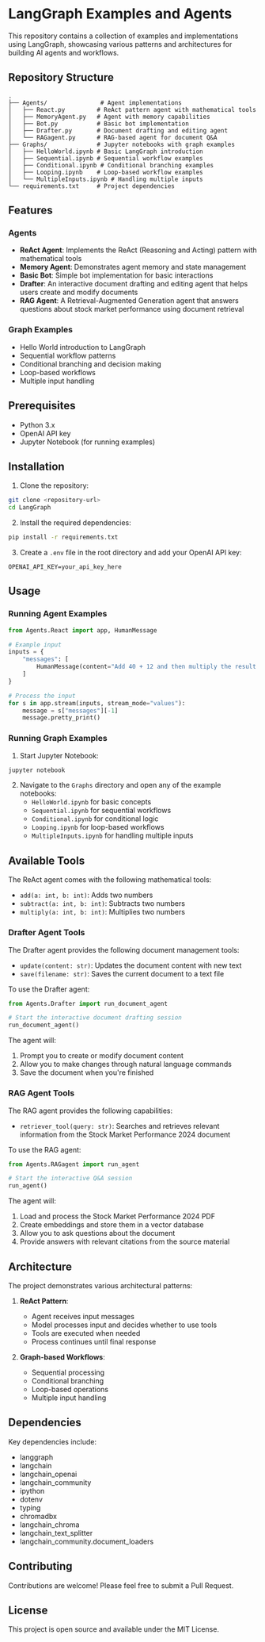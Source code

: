 # LangGraph Examples and Agents

This repository contains a collection of examples and implementations using LangGraph, showcasing various patterns and architectures for building AI agents and workflows.

## Repository Structure

```
.
├── Agents/               # Agent implementations
│   ├── React.py         # ReAct pattern agent with mathematical tools
│   ├── MemoryAgent.py   # Agent with memory capabilities
│   ├── Bot.py           # Basic bot implementation
│   ├── Drafter.py       # Document drafting and editing agent
│   └── RAGagent.py      # RAG-based agent for document Q&A
├── Graphs/              # Jupyter notebooks with graph examples
│   ├── HelloWorld.ipynb # Basic LangGraph introduction
│   ├── Sequential.ipynb # Sequential workflow examples
│   ├── Conditional.ipynb # Conditional branching examples
│   ├── Looping.ipynb    # Loop-based workflow examples
│   └── MultipleInputs.ipynb # Handling multiple inputs
└── requirements.txt     # Project dependencies
```

## Features

### Agents

- **ReAct Agent**: Implements the ReAct (Reasoning and Acting) pattern with mathematical tools
- **Memory Agent**: Demonstrates agent memory and state management
- **Basic Bot**: Simple bot implementation for basic interactions
- **Drafter**: An interactive document drafting and editing agent that helps users create and modify documents
- **RAG Agent**: A Retrieval-Augmented Generation agent that answers questions about stock market performance using document retrieval

### Graph Examples

- Hello World introduction to LangGraph
- Sequential workflow patterns
- Conditional branching and decision making
- Loop-based workflows
- Multiple input handling

## Prerequisites

- Python 3.x
- OpenAI API key
- Jupyter Notebook (for running examples)

## Installation

1. Clone the repository:

```bash
git clone <repository-url>
cd LangGraph
```

2. Install the required dependencies:

```bash
pip install -r requirements.txt
```

3. Create a `.env` file in the root directory and add your OpenAI API key:

```
OPENAI_API_KEY=your_api_key_here
```

## Usage

### Running Agent Examples

```python
from Agents.React import app, HumanMessage

# Example input
inputs = {
    "messages": [
        HumanMessage(content="Add 40 + 12 and then multiply the result by 6.")
    ]
}

# Process the input
for s in app.stream(inputs, stream_mode="values"):
    message = s["messages"][-1]
    message.pretty_print()
```

### Running Graph Examples

1. Start Jupyter Notebook:

```bash
jupyter notebook
```

2. Navigate to the `Graphs` directory and open any of the example notebooks:
   - `HelloWorld.ipynb` for basic concepts
   - `Sequential.ipynb` for sequential workflows
   - `Conditional.ipynb` for conditional logic
   - `Looping.ipynb` for loop-based workflows
   - `MultipleInputs.ipynb` for handling multiple inputs

## Available Tools

The ReAct agent comes with the following mathematical tools:

- `add(a: int, b: int)`: Adds two numbers
- `subtract(a: int, b: int)`: Subtracts two numbers
- `multiply(a: int, b: int)`: Multiplies two numbers

### Drafter Agent Tools

The Drafter agent provides the following document management tools:

- `update(content: str)`: Updates the document content with new text
- `save(filename: str)`: Saves the current document to a text file

To use the Drafter agent:

```python
from Agents.Drafter import run_document_agent

# Start the interactive document drafting session
run_document_agent()
```

The agent will:

1. Prompt you to create or modify document content
2. Allow you to make changes through natural language commands
3. Save the document when you're finished

### RAG Agent Tools

The RAG agent provides the following capabilities:

- `retriever_tool(query: str)`: Searches and retrieves relevant information from the Stock Market Performance 2024 document

To use the RAG agent:

```python
from Agents.RAGagent import run_agent

# Start the interactive Q&A session
run_agent()
```

The agent will:

1. Load and process the Stock Market Performance 2024 PDF
2. Create embeddings and store them in a vector database
3. Allow you to ask questions about the document
4. Provide answers with relevant citations from the source material

## Architecture

The project demonstrates various architectural patterns:

1. **ReAct Pattern**:

   - Agent receives input messages
   - Model processes input and decides whether to use tools
   - Tools are executed when needed
   - Process continues until final response

2. **Graph-based Workflows**:
   - Sequential processing
   - Conditional branching
   - Loop-based operations
   - Multiple input handling

## Dependencies

Key dependencies include:

- langgraph
- langchain
- langchain_openai
- langchain_community
- ipython
- dotenv
- typing
- chromadbx
- langchain_chroma
- langchain_text_splitter
- langchain_community.document_loaders

## Contributing

Contributions are welcome! Please feel free to submit a Pull Request.

## License

This project is open source and available under the MIT License.

